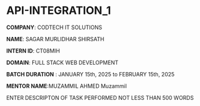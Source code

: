 # API-INTEGRATION_1

**COMPANY**: CODTECH IT SOLUTIONS

**NAME**: SAGAR MURLIDHAR SHIRSATH  

**INTERN ID**: CT08MIH

**DOMAIN**: FULL STACK WEB DEVELOPMENT

**BATCH DURATION** : JANUARY 15th, 2025 to FEBRUARY 15th, 2025

**MENTOR NAME**:MUZAMMIL AHMED Muzammil

 ENTER DESCRIPTON OF TASK PERFORMED NOT LESS THAN 500 WORDS

